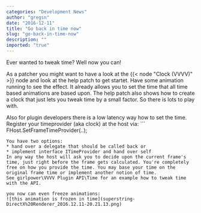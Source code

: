```yaml
---
categories: "Development News"
author: "gregsn"
date: "2016-12-11"
title: "Go back in time now"
slug: "go-back-in-time-now"
description: ""
imported: "true"
---
```



Ever wanted to tweak time? Well now you can! 

As a patcher you might want to have a look at the {{< node "Clock (VVVV)" >}} node and look at the help patch to get startet. Have some animation running to see the effect. It already allows you to set the time that all time based animations are based upon. The help patch also shows how to create a clock that just lets you tweak time by a small factor. So there is lots to play with.

Also for plugin developers there is a low latency way how to set the time. Register your timeprovider (aka clock) at the host via: ```
FHost.SetFrameTimeProvider(..);
```
You have two options: 
* hand over a delegate that should be called back or 
* implement interface ITimeProvider and hand over self
In any way the host will ask you to decide upon the current frame's time, just right before the frame gets calculated. You're completely free on how you provide the time. You may base your time on the original frame time or implement another notion of time.
See girlpower\VVVV Plugin API\Time for an example how to tweak time with the API.

you now can even freeze animations:
![this animation is frozen in time](superstring-DirectX%20Renderer_2016.12.11-20.21.13.png) 
